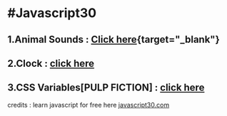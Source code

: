 # **#Javascript30**

## 1.Animal Sounds : [Click here](https://anudeep-313.github.io/JS30/01.Animal%20sounds/index.html){target="\_blank"}

## 2.Clock : [click here](https://anudeep-313.github.io/JS30/02.Clock/index.html)
## 3.CSS Variables[PULP FICTION] : [click here](https://anudeep-313.github.io/JS30/03.CSS%20Variables_PULP%20FICTION/index.html)






   credits : learn javascript for free here [javascript30.com](https://javascript30.com/)
